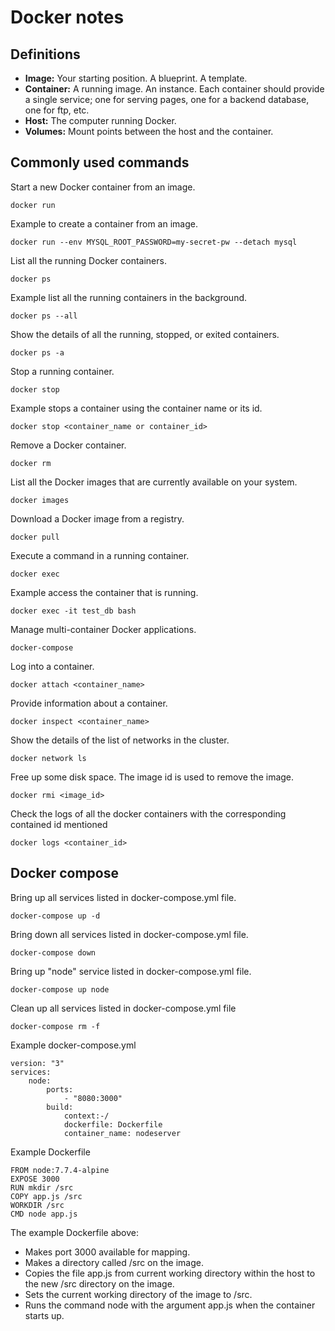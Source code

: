 # Docker notes

## Definitions

- **Image:** Your starting position. A blueprint. A template.
- **Container:** A running image. An instance. Each container should provide a single service; one for serving pages, one for a backend database, one for ftp, etc.
- **Host:** The computer running Docker.
- **Volumes:** Mount points between the host and the container.

## Commonly used commands

Start a new Docker container from an image.

`docker run`

Example to create a container from an image.

`docker run --env MYSQL_ROOT_PASSWORD=my-secret-pw --detach mysql`

List all the running Docker containers.

`docker ps`

Example list all the running containers in the background.

`docker ps --all`

Show the details of all the running, stopped, or exited containers.

`docker ps -a`

Stop a running container.

`docker stop`

Example stops a container using the container name or its id.

`docker stop <container_name or container_id>`

Remove a Docker container.

`docker rm`

List all the Docker images that are currently available on your system.

`docker images`

Download a Docker image from a registry.

`docker pull`

Execute a command in a running container.

`docker exec`

Example access the container that is running.

`docker exec -it test_db bash`

Manage multi-container Docker applications.

`docker-compose`

Log into a container.

`docker attach <container_name>`

Provide information about a container.

`docker inspect <container_name>`

Show the details of the list of networks in the cluster.

`docker network ls`

Free up some disk space. The image id is used to remove the image.

`docker rmi <image_id>`

Check the logs of all the docker containers with the corresponding contained id mentioned

`docker logs <container_id>`

## Docker compose

Bring up all services listed in docker-compose.yml file.

`docker-compose up -d`

Bring down all services listed in docker-compose.yml file.

`docker-compose down`

Bring up "node" service listed in docker-compose.yml file.

`docker-compose up node`

Clean up all services listed in docker-compose.yml file

`docker-compose rm -f`

Example docker-compose.yml

    version: "3"
    services:
        node:
            ports:
                - "8080:3000"
            build:
                context:-/
                dockerfile: Dockerfile
                container_name: nodeserver

Example Dockerfile

    FROM node:7.7.4-alpine
    EXPOSE 3000
    RUN mkdir /src
    COPY app.js /src
    WORKDIR /src
    CMD node app.js

The example Dockerfile above:

- Makes port 3000 available for mapping.
- Makes a directory called /src on the image.
- Copies the file app.js from current working directory within the host to the new /src directory on the image.
- Sets the current working directory of the image to /src.
- Runs the command node with the argument app.js when the container starts up.
